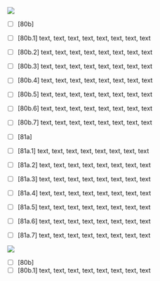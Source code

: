 ![](https://raw.githubusercontent.com/Esukhia/J008/master/MRK35_SAMPLING/Ba/377.JPG?token=AEG3IQ4URD4NPJVDGHZXH2C6AS646)

- [ ] [80b]
- [ ] [80b.1] text, text, text, text, text, text, text, text
- [ ] [80b.2] text, text, text, text, text, text, text, text
- [ ] [80b.3] text, text, text, text, text, text, text, text
- [ ] [80b.4] text, text, text, text, text, text, text, text
- [ ] [80b.5] text, text, text, text, text, text, text, text
- [ ] [80b.6] text, text, text, text, text, text, text, text
- [ ] [80b.7] text, text, text, text, text, text, text, text

- [ ] [81a]
- [ ] [81a.1] text, text, text, text, text, text, text, text
- [ ] [81a.2] text, text, text, text, text, text, text, text
- [ ] [81a.3] text, text, text, text, text, text, text, text
- [ ] [81a.4] text, text, text, text, text, text, text, text
- [ ] [81a.5] text, text, text, text, text, text, text, text
- [ ] [81a.6] text, text, text, text, text, text, text, text
- [ ] [81a.7] text, text, text, text, text, text, text, text

![](https://raw.githubusercontent.com/Esukhia/J008/master/MRK35_SAMPLING/Ba/391.JPG?token=AEG3IQYQ2KYPO2SEU2OGL7C6AS7SE)

- [ ] [80b]
- [ ] [80b.1] text, text, text, text, text, text, text, text
